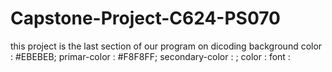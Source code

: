 # Capstone-Project-C624-PS070
this project is the last section of our program on dicoding 
background color : #EBEBEB;
primar-color : #F8F8FF;
secondary-color : ;
color :
font : 
